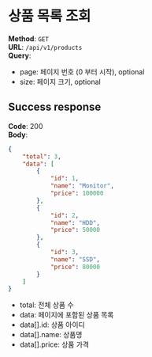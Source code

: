 # 상품 목록 조회

**Method**: ```GET```  
**URL**: ```/api/v1/products```  
**Query**:

* page: 페이지 번호 (0 부터 시작), optional
* size: 페이지 크기, optional

## Success response

**Code**: 200  
**Body**:  

```json
{
    "total": 3,
    "data": [
        {
            "id": 1,
            "name": "Monitor",
            "price": 100000
        },
        {
            "id": 2,
            "name": "HDD",
            "price": 50000
        },
        {
            "id": 3,
            "name": "SSD",
            "price": 80000
        }
    ]
}
```

* total: 전체 상품 수
* data: 페이지에 포함된 상품 목록
* data[].id: 상품 아이디
* data[].name: 상품명
* data[].price: 상품 가격
